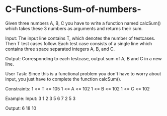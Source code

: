 # C-Functions-Sum-of-numbers-

Given three numbers A, B, C you have to write a function named calcSum() which takes these 3 numbers as arguments and returns their sum.

Input:
The input line contains T, which denotes the number of testcases. Then T test cases follow. Each test case consists of a single line which contains three space separated integers A, B, and C.

Output:
Corresponding to each testcase, output sum of A, B and C in a new line.

User Task:
Since this is a functional problem you don't have to worry about input, you just have to complete the function calcSum().

Constraints:
1 <= T <= 105
1 <= A <= 102
1 <= B <= 102
1 <= C <= 102

Example:
Input:
3
1 2 3
5 6 7
2 5 3

Output:
6
18
10
